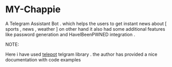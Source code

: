 # MY-Chappie
A Telegram Assistant Bot . which helps the users to  get instant  news about [ sports , news , weather ]  on other hand it also had some additional features like password generation and HaveIBeenPWNED integration .


NOTE:


Here i have used <a href='https://telepot.readthedocs.io/en/latest/'>telepot</a> telgram library . the author has provided a nice documentation with code examples
